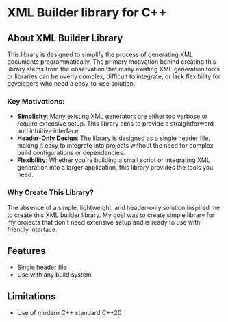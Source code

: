# XML Builder library for C++

## About XML Builder Library

This library is designed to simplify the process of generating XML documents programmatically. The primary motivation behind creating this library stems from the observation that many existing XML generation tools or libraries can be overly complex, difficult to integrate, or lack flexibility for developers who need a easy-to-use solution.

### Key Motivations:
- **Simplicity**: Many existing XML generators are either too verbose or require extensive setup. This library aims to provide a straightforward and intuitive interface.
- **Header-Only Design**: The library is designed as a single header file, making it easy to integrate into projects without the need for complex build configurations or dependencies.
- **Flexibility**: Whether you're building a small script or integrating XML generation into a larger application, this library provides the tools you need.

### Why Create This Library?

The absence of a simple, lightweight, and header-only solution inspired me to create this XML builder library. My goal was to create simple library for my projects that don't need extensive setup and is ready to use with friendly interface.

## Features

- Single header file
- Use with any build system

## Limitations

- Use of modern C++ standard C++20